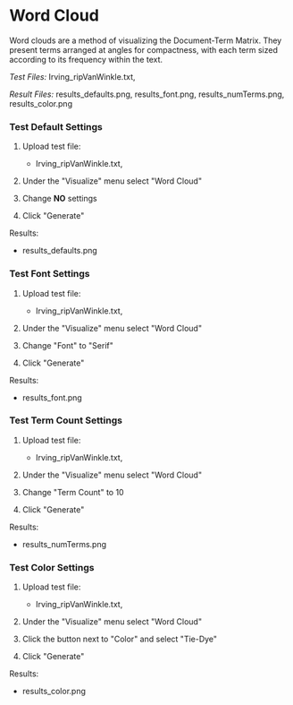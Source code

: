 # Word Cloud

Word clouds are a method of visualizing the Document-Term Matrix. They
    present terms arranged at angles for compactness, with each term sized according
    to its frequency within the text. 

*Test Files:* Irving_ripVanWinkle.txt, 

*Result Files:* results_defaults.png, results_font.png, results_numTerms.png, 
results_color.png



### Test Default Settings

1. Upload test file:
    - Irving_ripVanWinkle.txt, 
  
2. Under the "Visualize" menu select "Word Cloud"

3. Change **NO** settings  

4. Click "Generate"
	
Results:
- results_defaults.png


### Test Font Settings

1. Upload test file:
    - Irving_ripVanWinkle.txt, 
  
2. Under the "Visualize" menu select "Word Cloud"

3. Change "Font" to "Serif"  

4. Click "Generate"
	
Results:
- results_font.png

### Test Term Count Settings

1. Upload test file:
    - Irving_ripVanWinkle.txt, 
  
2. Under the "Visualize" menu select "Word Cloud"

3. Change "Term Count" to 10

4. Click "Generate"
	
Results:
- results_numTerms.png

### Test Color Settings

1. Upload test file:
    - Irving_ripVanWinkle.txt, 
  
2. Under the "Visualize" menu select "Word Cloud"

3. Click the button next to "Color" and select "Tie-Dye"

4. Click "Generate"
	
Results:
- results_color.png
